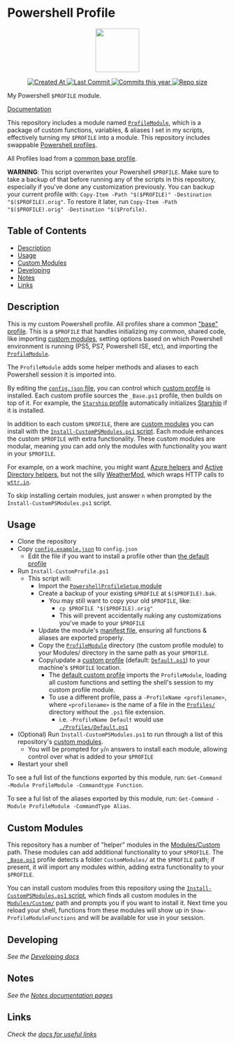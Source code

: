 # Powershell Profile  <!-- omit in toc -->

<!-- Repo image -->
<p align="center">
  <a href="https://github.com/redjax/PowershellProfile">
    <picture>
      <source media="(prefers-color-scheme: dark)" srcset="https://assets.esecurityplanet.com/uploads/2021/05/logo-microsoft-powershell.png">
      <img src="https://assets.esecurityplanet.com/uploads/2021/05/logo-microsoft-powershell.png" height="100">
    </picture>
  </a>
</p>

<!-- Git badges -->
<p align="center">
  <a href="https://github.com/redjax/PowershellProfile">
    <img alt="Created At" src="https://img.shields.io/github/created-at/redjax/PowershellProfile">
  </a>
  <a href="https://github.com/redjax/PowershellProfile/commit">
    <img alt="Last Commit" src="https://img.shields.io/github/last-commit/redjax/PowershellProfile">
  </a>
  <a href="https://github.com/redjax/PowershellProfile/commit">
    <img alt="Commits this year" src="https://img.shields.io/github/commit-activity/y/redjax/PowershellProfile">
  </a>
  <a href="https://github.com/redjax/PowershellProfile">
    <img alt="Repo size" src="https://img.shields.io/github/repo-size/redjax/PowershellProfile">
  </a>
  <!-- ![GitHub Latest Release](https://img.shields.io/github/release-date/redjax/PowershellProfile) -->
  <!-- ![GitHub commits since latest release](https://img.shields.io/github/commits-since/redjax/PowershellProfile/latest) -->
  <!-- ![GitHub Actions Workflow Status](https://img.shields.io/github/actions/workflow/status/redjax/PowershellProfile/tests.yml) -->
</p>

My Powershell `$PROFILE` module.

[Documentation](./docs/)

This repository includes a module named [`ProfileModule`](./Modules/ProfileModule/), which is a package of custom functions, variables, & aliases I set in my scripts, effectively turning my `$PROFILE` into a module. This repository includes swappable [Powershell profiles](./Profiles/).

All Profiles load from a [common base profile](./docs/Developing.md#base-template).

**WARNING**: This script overwrites your Powershell `$PROFILE`. Make sure to take a backup of that before running any of the scripts in this repository, especially if you've done any customization previously. You can backup your current profile with: `Copy-Item -Path "$($PROFILE)" -Destination "$($PROFILE).orig"`. To restore it later, run `Copy-Item -Path "$($PROFILE).orig" -Destination "$($Profile)`.

## Table of Contents <!-- omit in toc -->

- [Description](#description)
- [Usage](#usage)
- [Custom Modules](#custom-modules)
- [Developing](#developing)
- [Notes](#notes)
- [Links](#links)

## Description

This is my custom Powershell profile. All profiles share a common ["base" profile](./Profiles/_Base.ps1). This is a `$PROFILE` that handles initializing my common, shared code, like importing [custom modules](./Modules/Custom/), setting options based on which Powershell environment is running (PS5, PS7,  Powershell ISE, etc), and importing the [`ProfileModule`](./Modules/ProfileModule/).

The `ProfileModule` adds some helper methods and aliases to each Powershell session it is imported into.

By editing the [`config.json` file](./config.example.json), you can control which [custom profile](./Profiles/) is installed. Each custom profile sources the `_Base.ps1` profile, then builds on top of it. For example, the [`Starship` profile](./Profiles/Starship.ps1) automatically initializes [Starship](https://starship.rs) if it is installed.

In addition to each custom `$PROFILE`, there are [custom modules](./Modules/Custom/) you can install with the [`Install-CustomPSModules.ps1` script](./Install-CustomPSModules.ps1). Each module enhances the custom `$PROFILE` with extra functionality. These custom modules are modular, meaning you can add only the modules with functionality you want in your `$PROFILE`.

For example, on a work machine, you might want [Azure helpers](./Modules/Custom/AzureHelpers/) and [Active Directory helpers](./Modules/Custom/ActiveDirectoryHelpers/), but not the silly [WeatherMod](./Modules/Custom/WeatherMod/), which wraps HTTP calls to [`wttr.in`](https://wttr.in).

To skip installing certain modules, just answer `n` when prompted by the `Install-CustomPSModules.ps1` script.

## Usage

- Clone the repository
- Copy [`config.example.json`](./config.example.json) to `config.json`
  - Edit the file if you want to install a profile other than [the default profile](./Profiles/Default.ps1)
- Run `Install-CustomProfile.ps1`
  - This script will:
    - Import the [`PowershellProfileSetup` module](./scripts/setup/PowershellProfileSetup/)
    - Create a backup of your existing `$PROFILE` at `$($PROFILE).bak`.
      - You may still want to copy your old `$PROFILE`, like:
        - `cp $PROFILE "$($PROFILE).orig"`
        - This will prevent accidentally nuking any customizations you've made to your `$PROFILE`
    - Update the module's [manifest file](./Modules/ProfileModule/ProfileModule.psd1), ensuring all functions & aliases are exported properly.
    - Copy the [`ProfileModule`](./Modules/ProfileModule/) directory (the custom profile module) to your Modules/ directory in the same path as your `$PROFILE`.
    - Copy/update a [custom profile](./Profiles/) (default: [`Default.ps1`](./Profiles/Default.ps1)) to your machine's `$PROFILE` location.
      - The [default custom profile](./Profiles/Default.ps1) imports the `ProfileModule`, loading all custom functions and setting the shell's session to my custom profile module.
      - To use a different profile, pass a `-ProfileName <profilename>`, where `<profilename>` is the name of a file in the [`Profiles/`](./Profiles/) directory without the `.ps1` file extension.
        - i.e. `-ProfileName Default` would use [`./Profiles/Default.ps1`](./Profiles/Default.ps1)
- (Optional) Run `Install-CustomPSModules.ps1` to run through a list of this repository's [custom modules](./Modules/Custom/).
  - You will be prompted for `y`/`n` answers to install each module, allowing control over what is added to your `$PROFILE`
- Restart your shell

To see a full list of the functions exported by this module, run: `Get-Command -Module ProfileModule -Commandtype Function`.

To see a ful list of the aliases exported by this module, run: `Get-Command -Module ProfileModule -CommandType Alias`.

## Custom Modules

This repository has a number of "helper" modules in the [Modules/Custom](./Modules/Custom/) path. These modules can add additional functionality to your `$PROFILE`. The [`_Base.ps1`](./Profiles/_Base.ps1) profile detects a folder `CustomModules/` at the `$PROFILE` path; if present, it will import any modules within, adding extra functionality to your `$PROFILE`.

You can install custom modules from this repository using the [`Install-CustomPSModules.ps1` script](./Install-CustomPSModules.ps1), which finds all custom modules in the [`Modules/Custom/`](./Modules/Custom/) path and prompts you if you want to install it. Next time you reload your shell, functions from these modules will show up in `Show-ProfileModuleFunctions` and will be available for use in your session.

## Developing

*See the [Developing docs](./docs/Developing.md)*

## Notes

*See the [Notes documentation pages](./docs/Notes.md)*

## Links

*Check the [docs for useful links](./docs/Useful-Links.md)*
